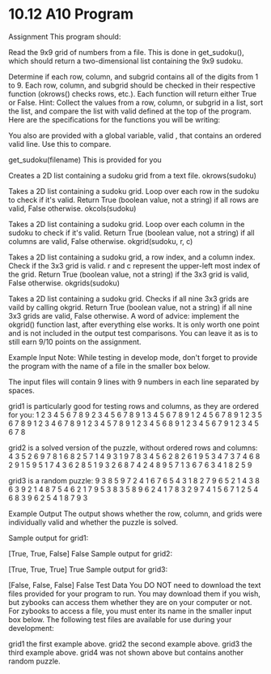 # 10.12 A10 Program

Assignment
This program should:

Read the 9x9 grid of numbers from a file.
This is done in get_sudoku(), which should return a two-dimensional list containing the 9x9 sudoku.

Determine if each row, column, and subgrid contains all of the digits from 1 to 9.
Each row, column, and subgrid should be checked in their respective function (okrows() checks rows, etc.). Each function will return either True or False.
Hint: Collect the values from a row, column, or subgrid in a list, sort the list, and compare the list with valid defined at the top of the program.
Here are the specifications for the functions you will be writing:

You also are provided with a global variable, valid , that contains an ordered valid line. Use this to compare.

get_sudoku(filename) This is provided for you

Creates a 2D list containing a sudoku grid from a text file.
okrows(sudoku)

Takes a 2D list containing a sudoku grid.
Loop over each row in the sudoku to check if it's valid.
Return True (boolean value, not a string) if all rows are valid, False otherwise.
okcols(sudoku)

Takes a 2D list containing a sudoku grid.
Loop over each column in the sudoku to check if it's valid.
Return True (boolean value, not a string) if all columns are valid, False otherwise.
okgrid(sudoku, r, c)

Takes a 2D list containing a sudoku grid, a row index, and a column index.
Check if the 3x3 grid is valid. r and c represent the upper-left most index of the grid.
Return True (boolean value, not a string) if the 3x3 grid is valid, False otherwise.
okgrids(sudoku)

Takes a 2D list containing a sudoku grid.
Checks if all nine 3x3 grids are vaild by calling okgrid.
Return True (boolean value, not a string) if all nine 3x3 grids are valid, False otherwise.
A word of advice: implement the okgrid() function last, after everything else works. It is only worth one point and is not included in the output test comparisons. You can leave it as is to still earn 9/10 points on the assignment.

Example Input
Note: While testing in develop mode, don't forget to provide the program with the name of a file in the smaller box below.

The input files will contain 9 lines with 9 numbers in each line separated by spaces.

grid1 is particularly good for testing rows and columns, as they are ordered for you:
1 2 3 4 5 6 7 8 9
2 3 4 5 6 7 8 9 1
3 4 5 6 7 8 9 1 2
4 5 6 7 8 9 1 2 3
5 6 7 8 9 1 2 3 4
6 7 8 9 1 2 3 4 5
7 8 9 1 2 3 4 5 6
8 9 1 2 3 4 5 6 7
9 1 2 3 4 5 6 7 8

grid2 is a solved version of the puzzle, without ordered rows and columns:
4 3 5 2 6 9 7 8 1
6 8 2 5 7 1 4 9 3
1 9 7 8 3 4 5 6 2
8 2 6 1 9 5 3 4 7
3 7 4 6 8 2 9 1 5
9 5 1 7 4 3 6 2 8
5 1 9 3 2 6 8 7 4
2 4 8 9 5 7 1 3 6
7 6 3 4 1 8 2 5 9

grid3 is a random puzzle:
9 3 8 5 9 7 2 4 1
6 7 6 5 4 3 1 8 2
7 9 6 5 2 1 4 3 8
6 3 9 2 1 4 8 7 5
4 6 2 1 7 9 5 3 8
3 5 8 9 6 2 4 1 7
8 3 2 9 7 4 1 5 6
7 1 2 5 4 6 8 3 9
6 2 5 4 1 8 7 9 3

Example Output
The output shows whether the row, column, and grids were individually valid and whether the puzzle is solved.

Sample output for grid1:

[True, True, False] False
Sample output for grid2:

[True, True, True] True
Sample output for grid3:

[False, False, False] False
Test Data
You DO NOT need to download the text files provided for your program to run. You may download them if you wish, but zybooks can access them whether they are on your computer or not. For zybooks to access a file, you must enter its name in the smaller input box below. The following test files are available for use during your development:

grid1 the first example above.
grid2 the second example above.
grid3 the third example above.
grid4 was not shown above but contains another random puzzle.
